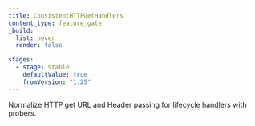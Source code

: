 ```yaml
---
title: ConsistentHTTPGetHandlers
content_type: feature_gate
_build:
  list: never
  render: false

stages:
  - stage: stable
    defaultValue: true
    fromVersion: "1.25"  
---
```

Normalize HTTP get URL and Header passing for lifecycle
handlers with probers.
